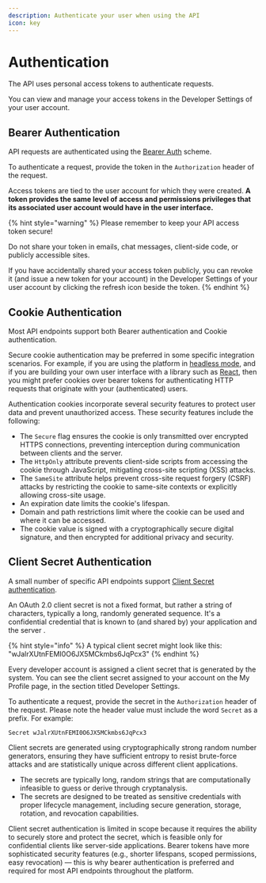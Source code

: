 ```yaml
---
description: Authenticate your user when using the API
icon: key
---
```


# Authentication

The API uses personal access tokens to authenticate requests.

You can view and manage your access tokens in the Developer Settings of your user account.

## Bearer Authentication

API requests are authenticated using the [Bearer Auth](https://developer.mozilla.org/en-US/docs/Web/HTTP/Authentication#authentication_schemes) scheme.

To authenticate a request, provide the token in the `Authorization` header of the request.

Access tokens are tied to the user account for which they were created. **A token provides the same level of access and permissions privileges that its associated user account would have in the user interface.**

{% hint style="warning" %}
Please remember to keep your API access token secure!&#x20;

Do not share your token in emails, chat messages, client-side code, or publicly accessible sites.

If you have accidentally shared your access token publicly, you can revoke it (and issue a new token for your account) in the Developer Settings of your user account by clicking the refresh icon beside the token.
{% endhint %}

## Cookie Authentication

Most API endpoints support both Bearer authentication and Cookie authentication.

Secure cookie authentication may be preferred in some specific integration scenarios. For example, if you are using the platform in [headless mode](https://en.wikipedia.org/wiki/Headless_software), and if you are building your own user interface with a library such as [React](https://react.dev/), then you might prefer cookies over bearer tokens for authenticating HTTP requests that originate with your (authenticated) users.

Authentication cookies incorporate several security features to protect user data and prevent unauthorized access. These security features include the following:

* The `Secure` flag ensures the cookie is only transmitted over encrypted HTTPS connections, preventing interception during communication between clients and the server.
* The `HttpOnly` attribute prevents client-side scripts from accessing the cookie through JavaScript, mitigating cross-site scripting (XSS) attacks.&#x20;
* The `SameSite` attribute helps prevent cross-site request forgery (CSRF) attacks by restricting the cookie to same-site contexts or explicitly allowing cross-site usage.&#x20;
* An expiration date limits the cookie's lifespan.
* Domain and path restrictions limit where the cookie can be used and where it can be accessed.
* The cookie value is signed with a cryptographically secure digital signature, and then encrypted for additional privacy and security.

## Client Secret Authentication

A small number of specific API endpoints support [Client Secret authentication](https://docs.secureauth.com/ciam/en/oauth-client-secret-authentication.html).&#x20;

An OAuth 2.0 client secret is not a fixed format, but rather a string of characters, typically a long, randomly generated sequence. It's a confidential credential that is known to (and shared by) your application and the server .&#x20;

{% hint style="info" %}
A typical client secret might look like this: "wJalrXUtnFEMI0O6JX5MCkmbs6JqPcx3"
{% endhint %}

Every developer account is assigned a client secret that is generated by the system. You can see the client secret assigned to your account on the My Profile page, in the section titled Developer Settings.&#x20;

To authenticate a request, provide the secret in the `Authorization` header of the request. Please note the header value must include the word `Secret`  as a prefix. For example:

`Secret wJalrXUtnFEMI0O6JX5MCkmbs6JqPcx3`

Client secrets are generated using cryptographically strong random number generators, ensuring they have sufficient entropy to resist brute-force attacks and are statistically unique across different client applications.&#x20;

* The secrets are typically long, random strings that are computationally infeasible to guess or derive through cryptanalysis.&#x20;
* The secrets are designed to be treated as sensitive credentials with proper lifecycle management, including secure generation, storage, rotation, and revocation capabilities.

Client secret authentication is limited in scope because it requires the ability to securely store and protect the secret, which is feasible only for confidential clients like server-side applications. Bearer tokens have more sophisticated security features (e.g., shorter lifespans, scoped permissions, easy revocation) — this is why bearer authentication is preferred and required for most API endpoints throughout the platform.

